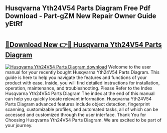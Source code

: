 ## Husqvarna Yth24V54 Parts Diagram Free Pdf Download - Part-gZM New Repair Owner Guide yEtRf

# <h2><a href="http://dfic20.blite.top/?on=Husqvarna+Yth24V54+Parts+Diagram">🔗Download New 👉🔴 Husqvarna Yth24V54 Parts Diagram</a></h2>

[![Husqvarna Yth24V54 Parts Diagram download](https://i.imgur.com/lujVjoI.png)](http://dfic20.blite.top/?on=Husqvarna+Yth24V54+Parts+Diagram)
Welcome to the user manual for your recently bought Husqvarna Yth24V54 Parts Diagram. This guide is here to help you navigate the features and functions of your product with ease. Inside, you will find detailed instructions for installation, operation, maintenance, and troubleshooting. Please Refer to the Index Husqvarna Yth24V54 Parts Diagram The index at the end of this manual can help you quickly locate relevant information. Husqvarna Yth24V54 Parts Diagram advanced features include object detection, fingerprint scanning, customizable profiles, and automated tasks, all of which can be accessed and customized through the user interface. Thank You for Choosing Husqvarna Yth24V54 Parts Diagram. We are excited to be part of your journey.
